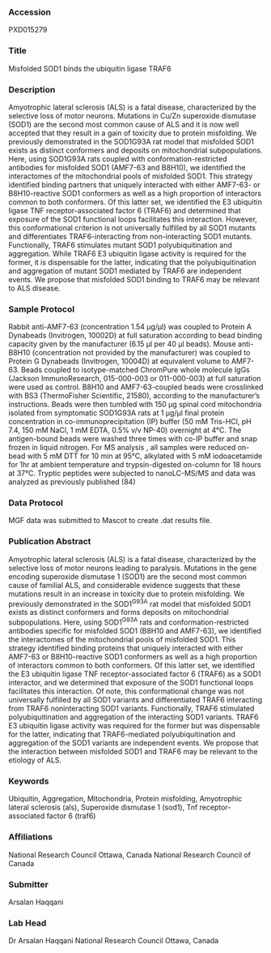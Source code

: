 ### Accession
PXD015279

### Title
Misfolded SOD1 binds the ubiquitin ligase TRAF6

### Description
Amyotrophic lateral sclerosis (ALS) is a fatal disease, characterized by the selective loss of motor neurons. Mutations in Cu/Zn superoxide dismutase (SOD1) are the second most common cause of ALS and it is now well accepted that they result in a gain of toxicity due to protein misfolding. We previously demonstrated in the SOD1G93A rat model that misfolded SOD1 exists as distinct conformers and deposits on mitochondrial subpopulations. Here, using SOD1G93A rats coupled with conformation-restricted antibodies for misfolded SOD1 (AMF7-63 and B8H10), we identified the interactomes of the mitochondrial pools of misfolded SOD1. This strategy identified binding partners that uniquely interacted with either AMF7-63- or B8H10-reactive SOD1 conformers as well as a high proportion of interactors common to both conformers. Of this latter set, we identified the E3 ubiquitin ligase TNF receptor-associated factor 6 (TRAF6) and determined that exposure of the SOD1 functional loops facilitates this interaction. However, this conformational criterion is not universally fulfilled by all SOD1 mutants and differentiates TRAF6-interacting from non-interacting SOD1 mutants. Functionally, TRAF6 stimulates mutant SOD1 polyubiquitination and aggregation. While TRAF6 E3 ubiquitin ligase activity is required for the former, it is dispensable for the latter, indicating that the polyubiquitination and aggregation of mutant SOD1 mediated by TRAF6 are independent events. We propose that misfolded SOD1 binding to TRAF6 may be relevant to ALS disease.

### Sample Protocol
Rabbit anti-AMF7-63 (concentration 1.54 µg/µl) was coupled to Protein A Dynabeads (Invitrogen, 10002D) at full saturation according to bead binding capacity given by the manufacturer (6.15 µl per 40 µl beads). Mouse anti-B8H10 (concentration not provided by the manufacturer) was coupled to Protein G Dynabeads (Invitrogen, 10004D) at equivalent volume to AMF7-63. Beads coupled to isotype-matched ChromPure whole molecule IgGs (Jackson ImmunoResearch, 015-000-003 or 011-000-003) at full saturation were used as control. B8H10 and AMF7-63-coupled beads were crosslinked with BS3 (ThermoFisher Scientific, 21580), according to the manufacturer’s instructions. Beads were then tumbled with 150 µg spinal cord mitochondria isolated from symptomatic SOD1G93A rats at 1 µg/µl final protein concentration in co-immunoprecipitation (IP) buffer (50 mM Tris-HCl, pH 7.4, 150 mM NaCl, 1 mM EDTA, 0.5% v/v NP-40) overnight at 4°C. The antigen-bound beads were washed three times with co-IP buffer and snap frozen in liquid nitrogen. For MS analysis , all samples were reduced on-bead with 5 mM DTT for 10 min at 95°C, alkylated with 5 mM iodoacetamide for 1hr at ambient temperature and trypsin-digested on-column for 18 hours at 37°C. Tryptic peptides were subjected to nanoLC-MS/MS and data was analyzed as previously published (84)

### Data Protocol
MGF data was submitted to Mascot to create .dat results file.

### Publication Abstract
Amyotrophic lateral sclerosis (ALS) is a fatal disease, characterized by the selective loss of motor neurons leading to paralysis. Mutations in the gene encoding superoxide dismutase 1 (SOD1) are the second most common cause of familial ALS, and considerable evidence suggests that these mutations result in an increase in toxicity due to protein misfolding. We previously demonstrated in the SOD1<sup>G93A</sup> rat model that misfolded SOD1 exists as distinct conformers and forms deposits on mitochondrial subpopulations. Here, using SOD1<sup>G93A</sup> rats and conformation-restricted antibodies specific for misfolded SOD1 (B8H10 and AMF7-63), we identified the interactomes of the mitochondrial pools of misfolded SOD1. This strategy identified binding proteins that uniquely interacted with either AMF7-63 or B8H10-reactive SOD1 conformers as well as a high proportion of interactors common to both conformers. Of this latter set, we identified the E3 ubiquitin ligase TNF receptor-associated factor 6 (TRAF6) as a SOD1 interactor, and we determined that exposure of the SOD1 functional loops facilitates this interaction. Of note, this conformational change was not universally fulfilled by all SOD1 variants and differentiated TRAF6 interacting from TRAF6 noninteracting SOD1 variants. Functionally, TRAF6 stimulated polyubiquitination and aggregation of the interacting SOD1 variants. TRAF6 E3 ubiquitin ligase activity was required for the former but was dispensable for the latter, indicating that TRAF6-mediated polyubiquitination and aggregation of the SOD1 variants are independent events. We propose that the interaction between misfolded SOD1 and TRAF6 may be relevant to the etiology of ALS.

### Keywords
Ubiquitin, Aggregation, Mitochondria, Protein misfolding, Amyotrophic lateral sclerosis (als), Superoxide dismutase 1 (sod1), Tnf receptor-associated factor 6 (traf6)

### Affiliations
National Research Council Ottawa, Canada
National Research Council of Canada

### Submitter
Arsalan Haqqani

### Lab Head
Dr Arsalan Haqqani
National Research Council Ottawa, Canada


